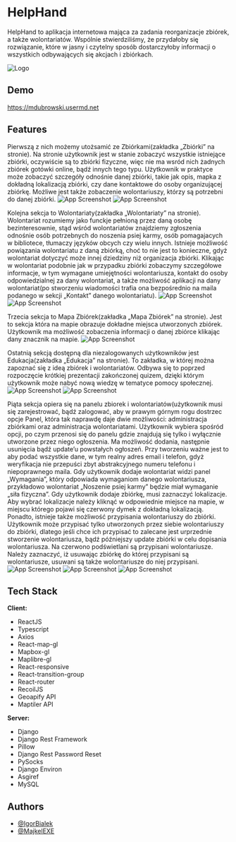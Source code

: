 
# HelpHand

HelpHand to aplikacja internetowa mająca za zadania reorganizacje zbiórek, a także wolontariatów. Wspólnie stwierdziliśmy, że przydałoby się rozwiązanie, które w jasny i czytelny sposób dostarczyłoby informacji o wszystkich odbywających się akcjach i zbiórkach.


![Logo](https://i.imgur.com/tCHVZjd.png)


## Demo

https://mdubrowski.usermd.net
## Features
Pierwszą z nich możemy utożsamić ze Zbiórkami(zakładka „Zbiórki” na stronie). Na stronie użytkownik jest w stanie zobaczyć wszystkie istniejące zbiórki, oczywiście są to zbiórki fizyczne, więc nie ma wsród nich żadnych zbiórek gotówki online, bądź innych tego typu. Użytkownik w praktyce może zobaczyć szczegóły odnośnie danej zbiórki, takie jak opis, mapka z dokładną lokalizacją zbiórki, czy dane kontaktowe do osoby organizującej zbiórkę. Możliwe jest także zobaczenie wolontariuszy, którzy są potrzebni do danej zbiórki.
![App Screenshot](https://i.imgur.com/BhDgsCA.png)
![App Screenshot](https://i.imgur.com/CyRKOQC.png)

Kolejna sekcja to Wolontariaty(zakładka „Wolontariaty” na stronie). Wolontariat rozumiemy jako funckje pełnioną przez daną osobę bezinteresownie, stąd wśród wolontariatów znajdziemy zgłoszenia odnośnie osób potrzebnych do noszenia psiej karmy, osób pomagajacych w bibliotece, tłumaczy języków obcych czy wielu innych. Istnieje możliwość powiązania wolontariatu z daną zbiórką, choć to nie jest to konieczne, gdyż wolontariat dotyczyć może innej dziedziny niż organizacja zbiórki. Klikając w wolontariat podobnie jak w przypadku zbiórki zobaczymy szczegółowe informacje, w tym wymagane umiejętności wolontariusza, kontakt do osoby odpowiedzialnej za dany wolontariat, a także możliwość aplikacji na dany wolontariat(po stworzeniu wiadomości trafia ona bezpośrednio na maila podanego w sekcji „Kontakt” danego wolontariatu).
![App Screenshot](https://i.imgur.com/kJufdQ6.png)
![App Screenshot](https://i.imgur.com/gKufdlr.png)

Trzecia sekcja to Mapa Zbiórek(zakładka „Mapa Zbiórek” na stronie). Jest to sekcja która na mapie obrazuje dokładne miejsca utworzonych zbiórek. Użytkownik ma możliwość zobaczenia informacji o danej zbiórce klikając dany znacznik na mapie.
![App Screenshot](https://i.imgur.com/9wYwKgu.png)

Ostatnią sekcją dostępną dla niezalogowanych użytkowników jest Edukacja(zakładka „Edukacja” na stronie). To zakładka, w której można zapoznać się z ideą zbiórek i wolontariatów. Odbywa się to poprzed rozpoczęcie krótkiej prezentacji zakończonej quizem, dzięki którym użytkownik może nabyć nową wiedzę w tematyce pomocy społecznej.
![App Screenshot](https://i.imgur.com/igvK4c8.png)
![App Screenshot](https://i.imgur.com/9smiCCD.png)

Piąta sekcja opiera się na panelu zbiorek i wolontariatów(użytkownik musi się zarejestrować, bądź zalogować, aby w prawym górnym rogu dostrzec opcje Panel, która tak naprawdę daje dwie możliwości: administracja zbiórkami oraz administracja wolontariatami. Użytkownik wybiera spośród opcji, po czym przenosi się do panelu gdzie znajdują się tylko i wyłącznie utworzone przez niego ogłoszenia. Ma możliwość dodania, następnie usunięcia bądź update’u powstałych ogłoszeń. Przy tworzeniu ważne jest to aby podać wszystkie dane, w tym realny adres email i telefon, gdyż weryfikacja nie przepuści zbyt abstrakcyjnego numeru telefonu i niepoprawnego maila. 
Gdy użytkownik dodaje wolontariat widzi panel „Wymagania”, który odpowiada wymaganiom danego wolontariusza, przykładowo wolontariat „Noszenie psiej karmy” będzie miał wymaganie „siła fizyczna”. 
Gdy użytkownik dodaje zbiórkę, musi zaznaczyć lokalizacje. Aby wybrać lokalizacje należy kliknąć w odpowiednie miejsce na mapie, w miejscu którego pojawi się czerwony dymek z dokładną lokalizacją. Ponadto, istnieje także możliwość przypisania wolontariuszy do zbiórki. Użytkownik może przypisać tylko utworzonych przez siebie wolontariuszy do zbiórki, dlatego jeśli chce ich przypisać to zalecane jest urprzednie stworzenie wolontariusza, bądź późniejszy update zbiórki w celu dopisania wolontariusza. Na czerwono podświetlani są przypisani wolontariusze. Należy zaznaczyć, iż usuwając zbiórkę do której przypisani są wolontariusze, usuwani są także wolontariusze do niej przypisani.
![App Screenshot](https://i.imgur.com/9UJ0CrF.png)
![App Screenshot](https://i.imgur.com/7xq1Qnf.png)
![App Screenshot](https://i.imgur.com/KWiEMvX.png)
## Tech Stack

**Client:**
- ReactJS
- Typescript
- Axios
- React-map-gl
- Mapbox-gl
- Maplibre-gl
- React-responsive
- React-transition-group
- React-router
- RecoilJS
- Geoapify API
- Maptiler API

**Server:**
- Django
- Django Rest Framework
- Pillow
- Django Rest Password Reset
- PySocks
- Django Environ
- Asgiref
- MySQL


## Authors

- [@IgorBialek](https://www.github.com/IgorBialek)
- [@MajkelEXE](https://www.github.com/MajkelEXE)

